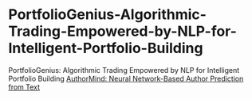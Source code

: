 # PortfolioGenius-Algorithmic-Trading-Empowered-by-NLP-for-Intelligent-Portfolio-Building
PortfolioGenius: Algorithmic Trading Empowered by NLP for Intelligent Portfolio Building
[AuthorMind: Neural Network-Based Author Prediction from Text](http://www.akshayparate.com/login)

